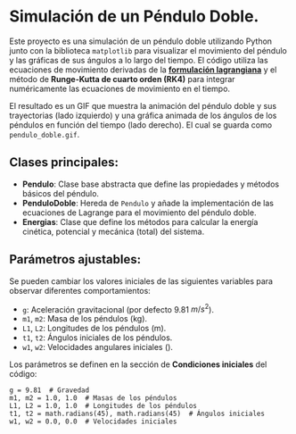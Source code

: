 # Simulación de un Péndulo Doble.
Este proyecto es una simulación de un péndulo doble utilizando Python junto con la biblioteca `matplotlib` para visualizar el movimiento del péndulo y las gráficas de sus ángulos a lo largo del tiempo. El código utiliza las ecuaciones de movimiento derivadas de la [**formulación lagrangiana**](https://www.phys.lsu.edu/faculty/gonzalez/Teaching/Phys7221/DoublePendulum.pdf) y el método de **Runge-Kutta de cuarto orden (RK4)** para integrar numéricamente las ecuaciones de movimiento en el tiempo.

El resultado es un GIF que muestra la animación del péndulo doble y sus trayectorias (lado izquierdo) y una gráfica animada de los ángulos de los péndulos en función del tiempo (lado derecho). El cual se guarda como `pendulo_doble.gif`. 

##

## Clases principales:
* **Pendulo**: Clase base abstracta que define las propiedades y métodos básicos del péndulo.
*  **PenduloDoble**: Hereda de `Pendulo` y añade la implementación de las ecuaciones de Lagrange para el movimiento del péndulo doble.
*  **Energias**: Clase que define los métodos para calcular la energía cinética, potencial y mecánica (total) del sistema.

## Parámetros ajustables:

Se pueden cambiar los valores iniciales de las siguientes variables para observar diferentes comportamientos:

* `g`: Aceleración gravitacional (por defecto 9.81 $m/s^2$).
* `m1`, `m2`: Masa de los péndulos (kg).
* `L1`, `L2`: Longitudes de los péndulos (m).
* `t1`, `t2`: Ángulos iniciales de los péndulos.
* `w1`, `w2`: Velocidades angulares iniciales ().

Los parámetros se definen en la sección de **Condiciones iniciales** del código:

    g = 9.81  # Gravedad
    m1, m2 = 1.0, 1.0  # Masas de los péndulos
    L1, L2 = 1.0, 1.0  # Longitudes de los péndulos
    t1, t2 = math.radians(45), math.radians(45)  # Ángulos iniciales
    w1, w2 = 0.0, 0.0  # Velocidades iniciales



